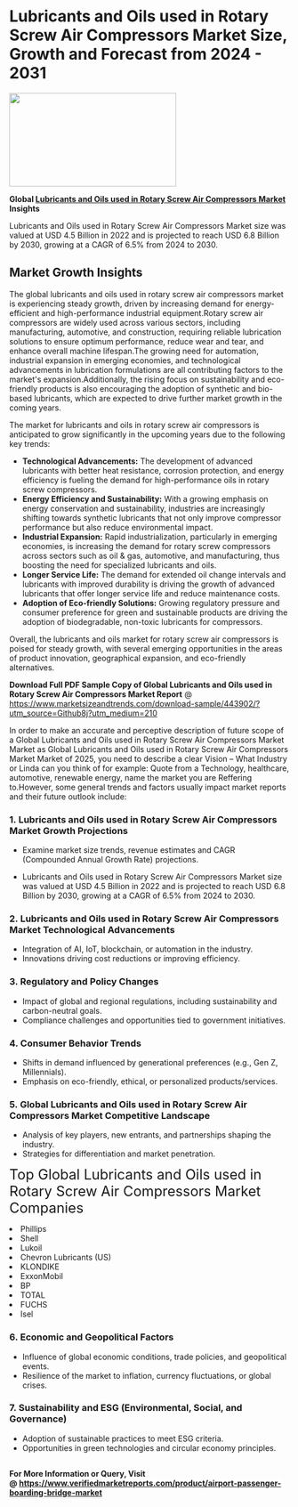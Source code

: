 <H1>Lubricants and Oils used in Rotary Screw Air Compressors Market Size, Growth and Forecast from 2024 - 2031</H1><img class="aligncenter size-medium wp-image-584254" src="https://thirdeyenews.in/wp-content/uploads/2024/09/Global-Market-Research-300x168.jpeg" alt="" width="300" height="168" /><p><strong>Global&nbsp;<a href="https://www.marketsizeandtrends.com/download-sample/443902/?utm_source=Github8j?utm_medium=210">Lubricants and Oils used in Rotary Screw Air Compressors Market</a> Insights</strong></p><p>Lubricants and Oils used in Rotary Screw Air Compressors Market size was valued at USD 4.5 Billion in 2022 and is projected to reach USD 6.8 Billion by 2030, growing at a CAGR of 6.5% from 2024 to 2030.</p><p><h2>Market Growth Insights</h2> <p>The global lubricants and oils used in rotary screw air compressors market is experiencing steady growth, driven by increasing demand for energy-efficient and high-performance industrial equipment.Rotary screw air compressors are widely used across various sectors, including manufacturing, automotive, and construction, requiring reliable lubrication solutions to ensure optimum performance, reduce wear and tear, and enhance overall machine lifespan.The growing need for automation, industrial expansion in emerging economies, and technological advancements in lubrication formulations are all contributing factors to the market's expansion.Additionally, the rising focus on sustainability and eco-friendly products is also encouraging the adoption of synthetic and bio-based lubricants, which are expected to drive further market growth in the coming years.</p> <p>The market for lubricants and oils in rotary screw air compressors is anticipated to grow significantly in the upcoming years due to the following key trends:</p> <ul> <li><strong>Technological Advancements:</strong> The development of advanced lubricants with better heat resistance, corrosion protection, and energy efficiency is fueling the demand for high-performance oils in rotary screw compressors.</li> <li><strong>Energy Efficiency and Sustainability:</strong> With a growing emphasis on energy conservation and sustainability, industries are increasingly shifting towards synthetic lubricants that not only improve compressor performance but also reduce environmental impact.</li> <li><strong>Industrial Expansion:</strong> Rapid industrialization, particularly in emerging economies, is increasing the demand for rotary screw compressors across sectors such as oil & gas, automotive, and manufacturing, thus boosting the need for specialized lubricants and oils.</li> <li><strong>Longer Service Life:</strong> The demand for extended oil change intervals and lubricants with improved durability is driving the growth of advanced lubricants that offer longer service life and reduce maintenance costs.</li> <li><strong>Adoption of Eco-friendly Solutions:</strong> Growing regulatory pressure and consumer preference for green and sustainable products are driving the adoption of biodegradable, non-toxic lubricants for compressors.</li> </ul> <p>Overall, the lubricants and oils market for rotary screw air compressors is poised for steady growth, with several emerging opportunities in the areas of product innovation, geographical expansion, and eco-friendly alternatives.</p> <p></p><p><span class=""><strong>Download Full PDF Sample Copy of Global Lubricants and Oils used in Rotary Screw Air Compressors Market Report</strong> @ <a href="https://www.marketsizeandtrends.com/download-sample/443902/?utm_source=Github8j?utm_medium=210" target="_blank">https://www.marketsizeandtrends.com/download-sample/443902/?utm_source=Github8j?utm_medium=210</a></span></p><p>In order to make an accurate and perceptive description of future scope of a Global&nbsp;Lubricants and Oils used in Rotary Screw Air Compressors Market Market as Global&nbsp;Lubricants and Oils used in Rotary Screw Air Compressors Market Market of 2025, you need to describe a clear Vision &ndash; What Industry or Linda can you think of for example: Quote from a Technology, healthcare, automotive, renewable energy, name the market you are Reffering to.However, some general trends and factors usually impact market reports and their future outlook include:</p><h3>1.&nbsp;<strong>Lubricants and Oils used in Rotary Screw Air Compressors Market Growth Projections</strong></h3><ul><li>Examine market size trends, revenue estimates and CAGR (Compounded Annual Growth Rate) projections.</li><li><p>Lubricants and Oils used in Rotary Screw Air Compressors Market size was valued at USD 4.5 Billion in 2022 and is projected to reach USD 6.8 Billion by 2030, growing at a CAGR of 6.5% from 2024 to 2030.</p></li></ul><h3>2.&nbsp;<strong>Lubricants and Oils used in Rotary Screw Air Compressors Market Technological Advancements</strong></h3><ul><li>Integration of AI, IoT, blockchain, or automation in the industry.</li><li>Innovations driving cost reductions or improving efficiency.</li></ul><h3>3.&nbsp;<strong>Regulatory and Policy Changes</strong></h3><ul><li>Impact of global and regional regulations, including sustainability and carbon-neutral goals.</li><li>Compliance challenges and opportunities tied to government initiatives.</li></ul><h3>4.&nbsp;<strong>Consumer Behavior Trends</strong></h3><ul><li>Shifts in demand influenced by generational preferences (e.g., Gen Z, Millennials).</li><li>Emphasis on eco-friendly, ethical, or personalized products/services.</li></ul><h3>5.&nbsp;<strong>Global Lubricants and Oils used in Rotary Screw Air Compressors Market Competitive Landscape</strong></h3><ul><li>Analysis of key players, new entrants, and partnerships shaping the industry.</li><li>Strategies for differentiation and market penetration.</li></ul><p data-pm-slice="1 1 []"><span style="color: inherit; font-family: inherit; font-size: 25px;">Top Global Lubricants and Oils used in Rotary Screw Air Compressors Market Companies</span></p><div class="" data-test-id=""><p><li>Phillips</li><li> Shell</li><li> Lukoil</li><li> Chevron Lubricants (US)</li><li> KLONDIKE</li><li> ExxonMobil</li><li> BP</li><li> TOTAL</li><li> FUCHS</li><li> Isel</li></p></div><h3>6.&nbsp;<strong>Economic and Geopolitical Factors</strong></h3><ul><li>Influence of global economic conditions, trade policies, and geopolitical events.</li><li>Resilience of the market to inflation, currency fluctuations, or global crises.</li></ul><h3>7.&nbsp;<strong>Sustainability and ESG (Environmental, Social, and Governance)</strong></h3><ul><li>Adoption of sustainable practices to meet ESG criteria.</li><li>Opportunities in green technologies and circular economy principles.</li></ul><h2><strong style="font-size: 14px;">For More Information or Query, Visit @&nbsp;</strong><a style="background-color: #ffffff; font-size: 14px;" href="https://www.marketsizeandtrends.com/report/lubricants-and-oils-used-in-rotary-screw-air-compressors-market/" target="_blank">https://www.verifiedmarketreports.com/product/airport-passenger-boarding-bridge-market</a></h2>